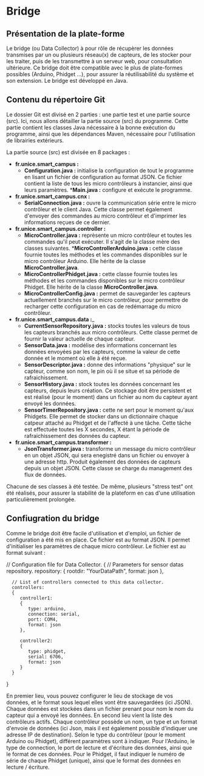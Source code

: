 Bridge
======

Présentation de la plate-forme
---------

Le bridge (ou Data Collector) à pour rôle de récupèrer les données transmises par un ou plusieurs réseau(x) de capteurs,
de les stocker pour les traiter, puis de les transmettre à un serveur web, pour consultation ultérieure. 
Ce bridge doit être compatible avec le plus de plate-formes possibles (Arduino, Phidget ...), pour assurer la réutilisabilité
du système et son extension. 
Le bridge est développé en Java. 

Contenu du répertoire Git
---------

Le dossier Git est divisé en 2 parties : une partie test et une partie source (src). Ici, nous allons détailler la partie
source (src) du programme. 
Cette partie contient les classes Java nécessaire à la bonne exécution du programme, ainsi que les dépendances Maven, 
nécessaire pour l'utilisation de librairies extérieurs. 

La partie source (src) est divisée en 8 packages : 
* __fr.unice.smart_campus :__
     * __Configuration.java :__ initialise la configuration de tout le programme en lisant un fichier de configuration au format JSON. Ce fichier contient la liste de tous les micro contrôleurs à instancier, ainsi que leurs paramètres.
     *__Main.java :__ configure et exécute le programme.
* __fr.unice.smart_campus.cnx :__ 
     * __SerialConnection.java :__ ouvre la communication série entre le micro contrôleur et le client Java. Cette classe permet également d'envoyer des commandes au micro contrôleur et d'imprimer les informations reçues de ce dernier.
* __fr.unice.smart_campus.controller :__
     * __MicroController.java :__ reprèsente un micro contrôleur et toutes les commandes qu'il peut exécuter. Il s'agit de la classe mère des classes suivantes.
     *__MicroControllerArduino.java :__ cette classe fournie toutes les méthodes et les commandes disponibles sur le micro contrôleur Arduino. Elle hérite de la classe __MicroController.java__.
     * __MicroControllerPhidget.java :__ cette classe fournie toutes les méthodes et les commandes disponibles sur le micro contrôleur Phidget. Elle hérite de la classe __MicroController.java__.
     * __MicroControllerConfig.java :__ permet de sauvegarder les capteurs actuellement branchés sur le micro contrôleur, pour permettre de recharger cette configuration en cas de redémarrage du micro contrôleur.
* __fr.unice.smart_campus.data :___
    * __CurrentSensorRepository.java :__ stocks toutes les valeurs de tous les capteurs branchés aux micro contrôleurs. Cette classe permet de fournir la valeur actuelle de chaque capteur.
    * __SensorData.java :__ modélise des informations concernant les données envoyées par les capteurs, comme la valeur de cette donnée et le moment où elle à été reçue. 
    * __SensorDescriptor.java :__ donne des informations "physique" sur le capteur, comme son nom, le pin où il se situe et sa période de rafraichissement. 
    * __SensorHistory.java :__ stock toutes les données concernant les capteurs, depuis leurs création. Ce stockage doit être persistent et est réalisé (pour le moment) dans un fichier au nom du capteur ayant envoyé les données.
    * __SensorTimerRepository.java :__ cette ne sert pour le moment qu'aux Phidgets. Elle permet de stocker dans un dictionnaire chaque catpeur attaché au Phidget et de l'affecté à une tâche. Cette tâche est effectuée toutes les X secondes, X étant la période de rafraichissement des données du capteur. 
* __fr.unice.smart_campus.transformer :__ 
    * __JsonTransformer.java :__ transforme un message du micro contrôleur en un objet JSON, qui sera enegistré dans un fichier ou envoyer à une adresse http. Produit également des données de capteurs depuis un objet JSON. Cette classe se charge du management des flux de données. 

Chacune de ses classes à été testée. De même, plusieurs "stress test" ont été réalisés, pour assurer la stabilité de la plateform en cas d'une utilisation particulièrement prolongée.

Confiugration du bridge 
-------

Comme le bridge doit être facile d'utilisation et d'emploi, un fichier de configuration a été mis en place. Ce fichier est au format JSON. Il permet d'initialiser les paramètres de chaque micro contrôleur. Le fichier est au format suivant : 

   // Configuration file for Data Collector.
   {
      // Parameters for sensor datas repository. 
      repository:
      {
         rootdir: "YourDataPath",
         format: json
      },
   
      // List of controllers connected to this data collector.
      controllers: 
      {
         controller1:
         {
            type: arduino,
            connection: serial,
            port: COM4,
            format: json
         },
      
         controller2:
         {
            type: phidget,
            serial: 6706,
            format: json
         }
      }
   }

En premier lieu, vous pouvez configurer le lieu de stockage de vos données, et le format sous lequel elles vont être sauvegardées (ici JSON). Chaque données est stockées dans un fichier prenant pour nom le nom du capteur qui a envoyé les données. 
En second lieu vient la liste des contrôleurs actifs. Chaque contrôleur possède un nom, un type et un format d'envoie de données (ici Json, mais il est également possible d'indiquer une adresse IP de destination). Selon le type du contrôleur (pour le moment Arduino ou Phidget), différent paramètres sont à indiquer. 
Pour l'Arduino, le type de connection, le port de lecture et d'écriture des données, ainsi que le format de ces données. 
Pour le Phidget, il faut indiquer le numéro de série de chaque Phidget (unique), ainsi que le format des données en lecture / écriture.
         
